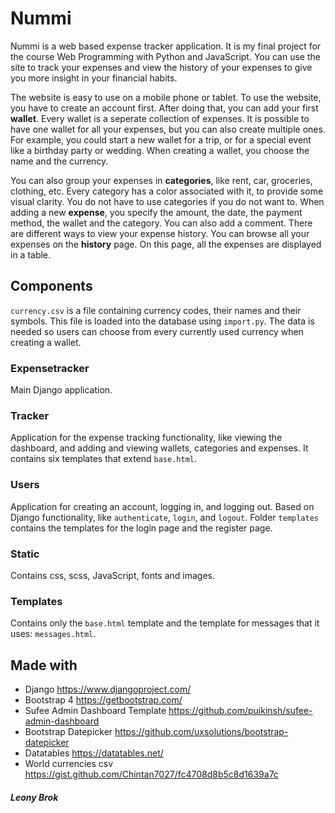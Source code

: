 # Nummi

Nummi is a web based expense tracker application.
It is my final project for the course Web Programming with Python and JavaScript.
You can use the site to track your expenses and view the history of your expenses to give you more insight in your financial habits.

The website is easy to use on a mobile phone or tablet.
To use the website, you have to create an account first.
After doing that, you can add your first **wallet**. Every wallet is a seperate collection of expenses.
It is possible to have one wallet for all your expenses, but you can also create multiple ones.
For example, you could start a new wallet for a trip, or for a special event like a birthday party or wedding.
When creating a wallet, you choose the name and the currency.

You can also group your expenses in **categories**, like rent, car, groceries, clothing, etc.
Every category has a color associated with it, to provide some visual clarity.
You do not have to use categories if you do not want to.
When adding a new **expense**, you specify the amount, the date, the payment method, the wallet and the category. You can also add a comment.
There are different ways to view your expense history. You can browse all your expenses on the **history** page.
On this page, all the expenses are displayed in a table.

## Components

`currency.csv` is a file containing currency codes, their names and their symbols.
This file is loaded into the database using `import.py`.
The data is needed so users can choose from every currently used currency when creating a wallet.

### Expensetracker
Main Django application.

### Tracker
Application for the expense tracking functionality, like viewing the dashboard, and adding and viewing wallets, categories and expenses.
It contains six templates that extend `base.html`.

### Users
Application for creating an account, logging in, and logging out.
Based on Django functionality, like `authenticate`, `login`, and `logout`.
Folder `templates` contains the templates for the login page and the register page.

### Static
Contains css, scss, JavaScript, fonts and images.

### Templates
Contains only the `base.html` template and the template for messages that it uses: `messages.html`.

## Made with
* Django https://www.djangoproject.com/
* Bootstrap 4 https://getbootstrap.com/
* Sufee Admin Dashboard Template https://github.com/puikinsh/sufee-admin-dashboard
* Bootstrap Datepicker https://github.com/uxsolutions/bootstrap-datepicker
* Datatables https://datatables.net/
* World currencies csv https://gist.github.com/Chintan7027/fc4708d8b5c8d1639a7c

##### Leony Brok
